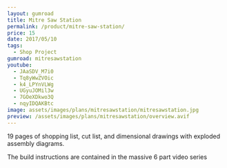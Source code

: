 ```yaml
---
layout: gumroad
title: Mitre Saw Station
permalink: /product/mitre-saw-station/
price: 15
date: 2017/05/10
tags:
  - Shop Project
gumroad: mitresawstation
youtube:
  - JAaSDV_M7i0
  - Tq8yWwZVOic
  - k4_LPYnVLWg
  - UGyuJOMil3w
  - 7GOeXDkwo3Q
  - nqyIDQAKBtc
image: assets/images/plans/mitresawstation/mitresawstation.jpg  
preview: /assets/images/plans/mitresawstation/overview.avif
---
```


19 pages of shopping list, cut list, and dimensional drawings with exploded assembly diagrams.

The build instructions are contained in the massive 6 part video series